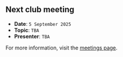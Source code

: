 ## Next club meeting
* **Date**: `5 September 2025`
* **Topic**: `TBA`
* **Presenter**: `TBA`

For more information, visit the [meetings page](/meetings.html).

